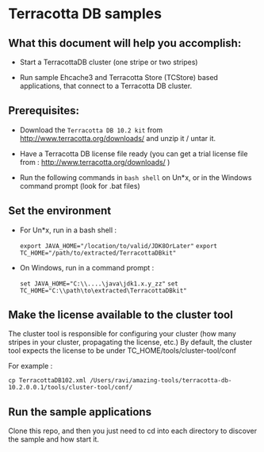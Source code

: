 Terracotta DB samples
=====================

What this document will help you accomplish:
--------------------------------------------

- Start a TerracottaDB cluster (one stripe or two stripes)

- Run sample Ehcache3 and Terracotta Store (TCStore) based applications, that connect to a Terracotta DB cluster.

Prerequisites:
--------------

- Download the `Terracotta DB 10.2 kit` from http://www.terracotta.org/downloads/ and unzip it / untar it.

- Have a Terracotta DB license file ready (you can get a trial license file from : http://www.terracotta.org/downloads/ )

- Run the following commands in `bash shell` on Un*x, or in the Windows command prompt (look for .bat files)

Set the environment
-------------------

- For Un*x, run in a bash shell :

   ```export JAVA_HOME="/location/to/valid/JDK8OrLater"```
   ```export TC_HOME="/path/to/extracted/TerracottaDBkit"```


- On Windows, run in a command prompt :

   ```set JAVA_HOME="C:\\....\java\jdk1.x.y_zz"```
   ```set TC_HOME="C:\\path\to\extracted\TerracottaDBkit"```

Make the license available to the cluster tool
----------------------------------------------

The cluster tool is responsible for configuring your cluster (how many stripes in your cluster, propagating the license, etc.)
By default, the cluster tool expects the license to be under TC_HOME/tools/cluster-tool/conf

For example :

   ```cp TerracottaDB102.xml /Users/ravi/amazing-tools/terracotta-db-10.2.0.0.1/tools/cluster-tool/conf/```


Run the sample applications
---------------------------

Clone this repo, and then you just need to cd into each directory to discover the sample and how start it.

